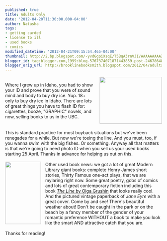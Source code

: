 ```yaml
---
published: true
title: Adults Only
date: '2012-04-20T11:30:00.000-04:00'
author: Natasha
tags:
- getting carded
- license to ill
- used books
- comics
modified_datetime: '2012-04-21T09:15:54.465-04:00'
thumbnail: http://2.bp.blogspot.com/-yvdGgpiXsqE/T5BqA3rnVJI/AAAAAAAAAZ4/uZtKAIy2gY4/s72-c/Dry_ice_in_water.JPG
blogger_id: tag:blogger.com,1999:blog-5767374071871443859.post-2467864800743197664
blogger_orig_url: http://brooklinebooksmith.blogspot.com/2012/04/adults-only.html
---
```


<a href="http://2.bp.blogspot.com/-yvdGgpiXsqE/T5BqA3rnVJI/AAAAAAAAAZ4/uZtKAIy2gY4/s1600/Dry_ice_in_water.JPG" imageanchor="1" style="clear: right; display: inline !important; float: right; margin-bottom: 1em; margin-left: 1em;"><img border="0" height="150" src="http://2.bp.blogspot.com/-yvdGgpiXsqE/T5BqA3rnVJI/AAAAAAAAAZ4/uZtKAIy2gY4/s200/Dry_ice_in_water.JPG" width="200" /></a><br />Where I grew up in Idaho, you had to show your ID and prove that you were of sound mind and body to buy dry ice. Yup. 18+ only to buy dry ice in Idaho.&nbsp;There are lots of great things you have to flash ID for: cigarettes, booze, "GRAPHIC" novels, and now, selling books to us in the UBC.<br /><br /><br />This is standard practice for most buyback situations but we've been renegades for a while. But now we're toeing the line. And you must, too, if you wanna swim with the big fishes. Or something. Anyway all that matters is that we're going to need photo ID when you sell us your used books starting 25 April. Thanks in advance for helping us out on this.<br /><br /><a href="http://1.bp.blogspot.com/-AdKXk6dm7Co/T5BqG-_9dQI/AAAAAAAAAaA/fI3emycKDAs/s1600/signet-classic.jpg" imageanchor="1" style="clear: left; float: left; margin-bottom: 1em; margin-right: 1em;"><img border="0" height="200" src="http://1.bp.blogspot.com/-AdKXk6dm7Co/T5BqG-_9dQI/AAAAAAAAAaA/fI3emycKDAs/s200/signet-classic.jpg" width="115" /></a>Other used book news: we got a lot of great Modern Library giant books: complete Henry James short stories, Thirty Famous one-act plays, that we are mylaring right now. Some great poetry, gobs of comics and lots of great contemporary fiction including this book <a href="http://www.olgagrushin.com/pb/wp_458e7b56/wp_458e7b56.html"><u><i>The Line</i></u> by Olga Grushin</a> that looks really cool. And the pictured vintage paperback of&nbsp;<i>Jane Eyre</i> with a great cover. Come by and see! There's beautiful weather about! Don't be caught in the park or on the beach by a fancy member of the gender of your romantic preference WITHOUT a book to make you look like the smart AND attractive catch that you are.<br /><br />Thanks for reading!